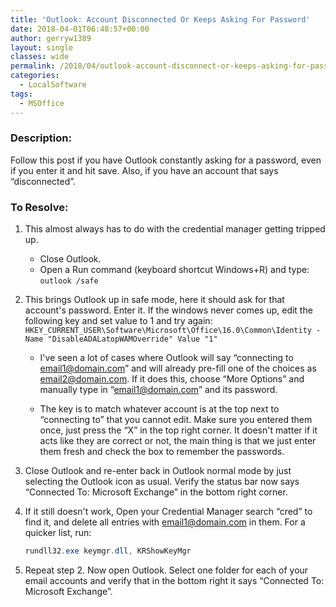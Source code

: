 ```yaml
---
title: 'Outlook: Account Disconnected Or Keeps Asking For Password'
date: 2018-04-01T06:48:57+00:00
author: gerryw1389
layout: single
classes: wide
permalink: /2018/04/outlook-account-disconnect-or-keeps-asking-for-password/
categories:
  - LocalSoftware
tags:
  - MSOffice
---
```

<!--more-->

### Description:

Follow this post if you have Outlook constantly asking for a password, even if you enter it and hit save. Also, if you have an account that says &#8220;disconnected&#8221;.

### To Resolve:

1. This almost always has to do with the credential manager getting tripped up.

   - Close Outlook.
   - Open a Run command (keyboard shortcut Windows+R) and type: `outlook /safe`

2. This brings Outlook up in safe mode, here it should ask for that account's password. Enter it. If the windows never comes up, edit the following key and set value to 1 and try again: `HKEY_CURRENT_USER\Software\Microsoft\Office\16.0\Common\Identity -Name "DisableADALatopWAMOverride" Value "1"`

   - I've seen a lot of cases where Outlook will say &#8220;connecting to email1@domain.com&#8221; and will already pre-fill one of the choices as email2@domain.com. If it does this, choose &#8220;More Options&#8221; and manually type in &#8220;email1@domain.com&#8221; and its password.

   - The key is to match whatever account is at the top next to &#8220;connecting to&#8221; that you cannot edit. Make sure you entered them once, just press the &#8220;X&#8221; in the top right corner. It doesn't matter if it acts like they are correct or not, the main thing is that we just enter them fresh and check the box to remember the passwords.

3. Close Outlook and re-enter back in Outlook normal mode by just selecting the Outlook icon as usual. Verify the status bar now says &#8220;Connected To: Microsoft Exchange&#8221; in the bottom right corner.

4. If it still doesn't work, Open your Credential Manager search &#8220;cred&#8221; to find it, and delete all entries with email1@domain.com in them. For a quicker list, run:

   ```powershell
   rundll32.exe keymgr.dll, KRShowKeyMgr
   ```

5. Repeat step 2. Now open Outlook. Select one folder for each of your email accounts and verify that in the bottom right it says &#8220;Connected To: Microsoft Exchange&#8221;.
